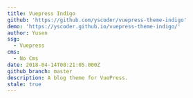 ```yaml
---
title: Vuepress Indigo
github: 'https://github.com/yscoder/vuepress-theme-indigo'
demo: 'https://yscoder.github.io/vuepress-theme-indigo/'
author: Yusen
ssg:
  - Vuepress
cms:
  - No Cms
date: 2018-04-14T08:21:05.000Z
github_branch: master
description: A blog theme for VuePress.
stale: true
---
```

